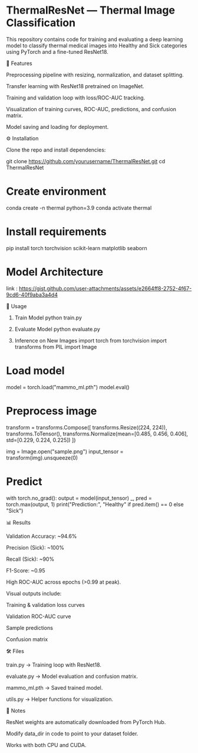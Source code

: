 # ThermalResNet — Thermal Image Classification

This repository contains code for training and evaluating a deep learning model to classify thermal medical images into Healthy and Sick categories using PyTorch and a fine-tuned ResNet18.

🚀 Features

Preprocessing pipeline with resizing, normalization, and dataset splitting.

Transfer learning with ResNet18 pretrained on ImageNet.

Training and validation loop with loss/ROC-AUC tracking.

Visualization of training curves, ROC-AUC, predictions, and confusion matrix.

Model saving and loading for deployment.

⚙️ Installation

Clone the repo and install dependencies:

git clone https://github.com/yourusername/ThermalResNet.git
cd ThermalResNet

# Create environment
conda create -n thermal python=3.9
conda activate thermal

# Install requirements
pip install torch torchvision scikit-learn matplotlib seaborn

# Model Architecture 
link : https://gist.github.com/user-attachments/assets/e2664ff8-2752-4f67-9cd6-40f9aba3a4d4

🏃 Usage
1. Train Model
python train.py

2. Evaluate Model
python evaluate.py

3. Inference on New Images
import torch
from torchvision import transforms
from PIL import Image

# Load model
model = torch.load("mammo_ml.pth")
model.eval()

# Preprocess image
transform = transforms.Compose([
    transforms.Resize((224, 224)),
    transforms.ToTensor(),
    transforms.Normalize(mean=[0.485, 0.456, 0.406],
                         std=[0.229, 0.224, 0.225])
])

img = Image.open("sample.png")
input_tensor = transform(img).unsqueeze(0)

# Predict
with torch.no_grad():
    output = model(input_tensor)
    _, pred = torch.max(output, 1)
    print("Prediction:", "Healthy" if pred.item() == 0 else "Sick")

📊 Results

Validation Accuracy: ~94.6%

Precision (Sick): ~100%

Recall (Sick): ~90%

F1-Score: ~0.95

High ROC-AUC across epochs (>0.99 at peak).

Visual outputs include:

Training & validation loss curves

Validation ROC-AUC curve

Sample predictions

Confusion matrix

🛠️ Files

train.py → Training loop with ResNet18.

evaluate.py → Model evaluation and confusion matrix.

mammo_ml.pth → Saved trained model.

utils.py → Helper functions for visualization.

📌 Notes

ResNet weights are automatically downloaded from PyTorch Hub.

Modify data_dir in code to point to your dataset folder.

Works with both CPU and CUDA.
